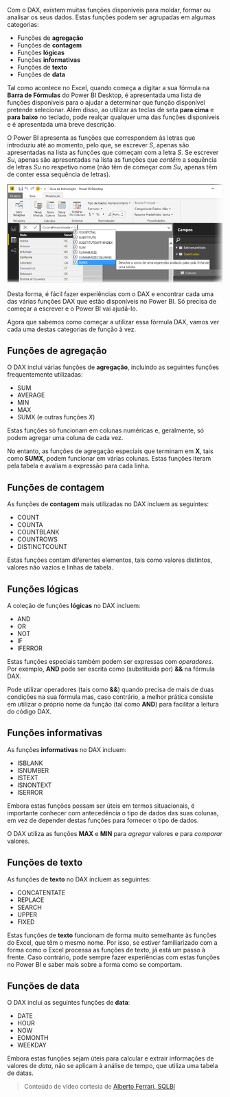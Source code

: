 Com o DAX, existem muitas funções disponíveis para moldar, formar ou analisar os seus dados. Estas funções podem ser agrupadas em algumas categorias:

* Funções de **agregação**
* Funções de **contagem**
* Funções **lógicas**
* Funções **informativas**
* Funções de **texto**
* Funções de **data**

Tal como acontece no Excel, quando começa a digitar a sua fórmula na **Barra de Fórmulas** do Power BI Desktop, é apresentada uma lista de funções disponíveis para o ajudar a determinar que função disponível pretende selecionar. Além disso, ao utilizar as teclas de seta **para cima** e **para baixo** no teclado, pode realçar qualquer uma das funções disponíveis e é apresentada uma breve descrição.

O Power BI apresenta as funções que correspondem às letras que introduziu até ao momento, pelo que, se escrever *S*, apenas são apresentadas na lista as funções que começam com a letra *S*. Se escrever *Su*, apenas são apresentadas na lista as funções que *contêm* a sequência de letras *Su* no respetivo nome (não têm de começar com *Su*, apenas têm de conter essa sequência de letras).

![](media/7-3-dax-functions/dax-functions_1.png)

Desta forma, é fácil fazer experiências com o DAX e encontrar cada uma das várias funções DAX que estão disponíveis no Power BI. Só precisa de começar a escrever e o Power BI vai ajudá-lo.

Agora que sabemos como começar a utilizar essa fórmula DAX, vamos ver cada uma destas categorias de função à vez.

## <a name="aggregation-functions"></a>Funções de agregação
O DAX inclui várias funções de **agregação**, incluindo as seguintes funções frequentemente utilizadas:

* SUM
* AVERAGE
* MIN
* MAX
* SUMX (e outras funções *X*)

Estas funções só funcionam em colunas numéricas e, geralmente, só podem agregar uma coluna de cada vez.

No entanto, as funções de agregação especiais que terminam em **X**, tais como **SUMX**, podem funcionar em várias colunas. Estas funções iteram pela tabela e avaliam a expressão para cada linha.

## <a name="counting-functions"></a>Funções de contagem
As funções de **contagem** mais utilizadas no DAX incluem as seguintes:

* COUNT
* COUNTA
* COUNTBLANK
* COUNTROWS
* DISTINCTCOUNT

Estas funções contam diferentes elementos, tais como valores distintos, valores não vazios e linhas de tabela.

## <a name="logical-functions"></a>Funções lógicas
A coleção de funções **lógicas** no DAX incluem:

* AND
* OR
* NOT
* IF
* IFERROR

Estas funções especiais também podem ser expressas com *operadores*. Por exemplo, **AND** pode ser escrita como (substituída por) **&&** na fórmula DAX.

Pode utilizar operadores (tais como **&&**) quando precisa de mais de duas condições na sua fórmula mas, caso contrário, a melhor prática consiste em utilizar o próprio nome da função (tal como **AND**) para facilitar a leitura do código DAX.

## <a name="information-functions"></a>Funções informativas
As funções **informativas** no DAX incluem:

* ISBLANK
* ISNUMBER
* ISTEXT
* ISNONTEXT
* ISERROR

Embora estas funções possam ser úteis em termos situacionais, é importante conhecer com antecedência o tipo de dados das suas colunas, em vez de depender destas funções para fornecer o tipo de dados.

O DAX utiliza as funções **MAX** e **MIN** para *agregar* valores e para *comparar* valores.

## <a name="text-functions"></a>Funções de texto
As funções de **texto** no DAX incluem as seguintes:

* CONCATENTATE
* REPLACE
* SEARCH
* UPPER
* FIXED

Estas funções de **texto** funcionam de forma muito semelhante às funções do Excel, que têm o mesmo nome. Por isso, se estiver familiarizado com a forma como o Excel processa as funções de texto, já está um passo à frente. Caso contrário, pode sempre fazer experiências com estas funções no Power BI e saber mais sobre a forma como se comportam.

## <a name="date-functions"></a>Funções de data
O DAX inclui as seguintes funções de **data**:

* DATE
* HOUR
* NOW
* EOMONTH
* WEEKDAY

Embora estas funções sejam úteis para calcular e extrair informações de valores de *data*, não se aplicam à análise de tempo, que utiliza uma tabela de datas.

> Conteúdo de vídeo cortesia de [Alberto Ferrari, SQLBI](http://www.sqlbi.com/learning-dax/?utm_source=powerbi&utm_medium=marketing&utm_campaign=after-summit)
> 
> 

